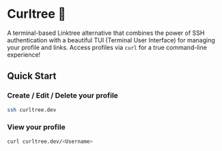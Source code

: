 # Curltree 🌳

A terminal-based Linktree alternative that combines the power of SSH authentication with a beautiful TUI (Terminal User Interface) for managing your profile and links. Access profiles via `curl` for a true command-line experience!

## Quick Start

### Create / Edit / Delete your profile
```bash
ssh curltree.dev
```

### View your profile
```bash
curl curltree.dev/<Username>
```
